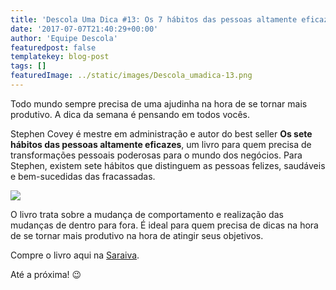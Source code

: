 ```yaml
---
title: 'Descola Uma Dica #13: Os 7 hábitos das pessoas altamente eficazes (Stephen Covey)'
date: '2017-07-07T21:40:29+00:00'
author: 'Equipe Descola'
featuredpost: false
templatekey: blog-post
tags: []
featuredImage: ../static/images/Descola_umadica-13.png
---
```


Todo mundo sempre precisa de uma ajudinha na hora de se tornar mais produtivo. A dica da semana é pensando em todos vocês.

Stephen Covey é mestre em administração e autor do best seller **Os sete hábitos das pessoas altamente eficazes**, um livro para quem precisa de transformações pessoais poderosas para o mundo dos negócios. Para Stephen, existem sete hábitos que distinguem as pessoas felizes, saudáveis e bem-sucedidas das fracassadas.

![](https://descola.org/drops/wp-content/uploads/2017/07/7-habitos-690x1024.jpg)

O livro trata sobre a mudança de comportamento e realização das mudanças de dentro para fora. É ideal para quem precisa de dicas na hora de se tornar mais produtivo na hora de atingir seus objetivos.

Compre o livro aqui na [Saraiva](https://www.saraiva.com.br/os-7-habitos-das-pessoas-altamente-eficazes-183555.html).

Até a próxima! 😉
